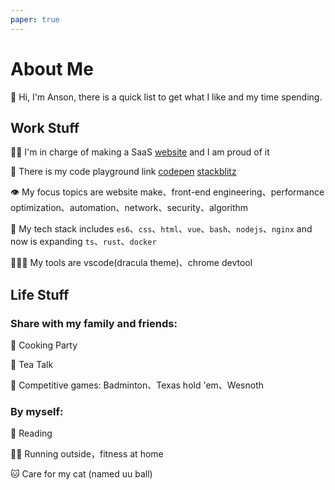 ```yaml
---
paper: true
---
```


# About Me

🥳 Hi, I'm Anson, there is a quick list to get what I like and my time spending.

## Work Stuff

🧙🏼 I'm in charge of making a SaaS [website](https://www.ricequant.com/welcome/) and I am proud of it

🧪 There is my code playground link [codepen](https://codepen.io/anson09/pens/public) [stackblitz](https://stackblitz.com/@anson09)

👁 My focus topics are website make、front-end engineering、performance optimization、automation、network、security、algorithm

🦾 My tech stack includes `es6`、`css`、`html`、`vue`、`bash`、`nodejs`、`nginx` and now is expanding `ts`、`rust`、`docker`

🧛🏻‍♂️ My tools are vscode(dracula theme)、chrome devtool

## Life Stuff

### Share with my family and friends:

🥘 Cooking Party

🍵 Tea Talk

🤝 Competitive games: Badminton、Texas hold 'em、Wesnoth

### By myself:

📖 Reading

🏃🏻 Running outside，fitness at home

🐱 Care for my cat (named uu ball)
